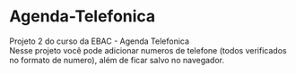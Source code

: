 # Agenda-Telefonica

Projeto 2 do curso da EBAC - Agenda Telefonica<br>
Nesse projeto você pode adicionar numeros de telefone (todos verificados no formato de numero), além de ficar salvo no navegador.
